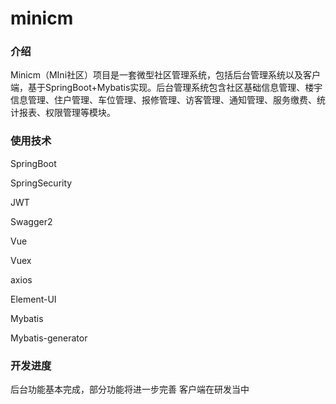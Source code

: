# minicm

### 介绍

Minicm（MIni社区）项目是一套微型社区管理系统，包括后台管理系统以及客户端，基于SpringBoot+Mybatis实现。后台管理系统包含社区基础信息管理、楼宇信息管理、住户管理、车位管理、报修管理、访客管理、通知管理、服务缴费、统计报表、权限管理等模块。

### 使用技术

SpringBoot

SpringSecurity

JWT

Swagger2

Vue

Vuex

axios

Element-UI

Mybatis

Mybatis-generator

### 开发进度

后台功能基本完成，部分功能将进一步完善
客户端在研发当中


